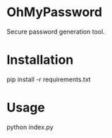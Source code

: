 # OhMyPassword
Secure password generation tool.


# Installation
pip install -r requirements.txt

# Usage
python index.py
